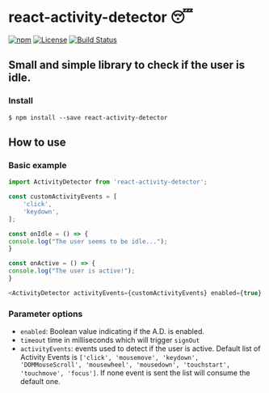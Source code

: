 # react-activity-detector 😴

[![npm](https://img.shields.io/npm/v/react-activity-detector)](https://www.npmjs.com/package/react-activity-detector)
[![License](https://img.shields.io/github/license/filipjelic/react-activity-detector)]((LICENSE))
[![Build Status](https://github.com/filipjelic/react-activity-detector/actions/workflows/CI-CD.yml/badge.svg)](https://github.com/filipjelic/react-activity-detector/actions)

## Small and simple library to check if the user is idle.

### Install
```
$ npm install --save react-activity-detector
```

## How to use

### Basic example
```javascript
import ActivityDetector from 'react-activity-detector';

const customActivityEvents = [
    'click',
    'keydown',
];

const onIdle = () => {
console.log("The user seems to be idle...");
}

const onActive = () => {
console.log("The user is active!");
}

<ActivityDetector activityEvents={customActivityEvents} enabled={true} timeout={5*1000} onIdle={onIdle} onActive={onActive}/>
```

### Parameter options

- `enabled`: Boolean value indicating if the A.D. is enabled.
- `timeout` time in milliseconds which will trigger `signOut`
- `activityEvents`: events used to detect if the user is active. Default list of Activity Events is `['click', 'mousemove', 'keydown', 'DOMMouseScroll', 'mousewheel', 'mousedown', 'touchstart', 'touchmove', 'focus']`. If none event is sent the list will consume the default one.

